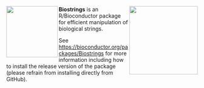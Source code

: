 [<img src="https://github.com/Bioconductor/BiocStickers/blob/devel/Biostrings/Biostrings.png" width="135" align="left">](https://bioconductor.org/packages/Biostrings)

[<img src="https://bioconductor.org/images/logo/jpg/bioconductor_logo_rgb.jpg" width="180" align="right">](https://bioconductor.org/)

**Biostrings** is an R/Bioconductor package for efficient manipulation of biological strings.

See https://bioconductor.org/packages/Biostrings for more information including how to install the release version of the package (please refrain from installing directly from GitHub).

